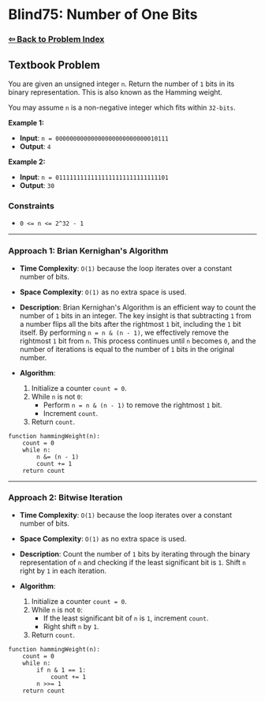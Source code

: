 # Blind75: Number of One Bits

### [⇦ Back to Problem Index](../../index.md)

## Textbook Problem

You are given an unsigned integer `n`. Return the number of `1` bits in its binary representation. This is also known as the Hamming weight.

You may assume `n` is a non-negative integer which fits within `32-bits`.

**Example 1:**

-   **Input**: `n = 00000000000000000000000000010111`
-   **Output**: `4`

**Example 2:**

-   **Input**: `n = 01111111111111111111111111111101`
-   **Output**: `30`

### Constraints

-   `0 <= n <= 2^32 - 1`

---

### Approach 1: Brian Kernighan's Algorithm

-   **Time Complexity**: `O(1)` because the loop iterates over a constant number of bits.
-   **Space Complexity**: `O(1)` as no extra space is used.
-   **Description**: Brian Kernighan's Algorithm is an efficient way to count the number of `1` bits in an integer. The key insight is that subtracting `1` from a number flips all the bits after the rightmost `1` bit, including the `1` bit itself. By performing `n = n & (n - 1)`, we effectively remove the rightmost `1` bit from `n`. This process continues until `n` becomes `0`, and the number of iterations is equal to the number of `1` bits in the original number.
-   **Algorithm**:

    1. Initialize a counter `count = 0`.
    2. While `n` is not `0`:
        - Perform `n = n & (n - 1)` to remove the rightmost `1` bit.
        - Increment `count`.
    3. Return `count`.

```pseudo
function hammingWeight(n):
    count = 0
    while n:
        n &= (n - 1)
        count += 1
    return count
```

---

### Approach 2: Bitwise Iteration

-   **Time Complexity**: `O(1)` because the loop iterates over a constant number of bits.
-   **Space Complexity**: `O(1)` as no extra space is used.
-   **Description**: Count the number of `1` bits by iterating through the binary representation of `n` and checking if the least significant bit is `1`. Shift `n` right by `1` in each iteration.
-   **Algorithm**:

    1.  Initialize a counter `count = 0`.
    2.  While `n` is not `0`:
        -   If the least significant bit of `n` is `1`, increment `count`.
        -   Right shift `n` by `1`.
    3.  Return `count`.

```pseudo
function hammingWeight(n):
	count = 0
	while n:
		if n & 1 == 1:
			count += 1
		n >>= 1
	return count
```
